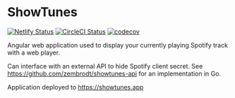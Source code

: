# ShowTunes

[![Netlify Status](https://api.netlify.com/api/v1/badges/cdba6611-162b-41e3-a14e-bef25c09dfce/deploy-status)](https://app.netlify.com/sites/showtunes/deploys)
[![CircleCI Status](https://circleci.com/gh/zembrodt/showtunes.svg?branch=develop&style=shield)](https://app.circleci.com/pipelines/github/zembrodt/showtunes?branch=main&filter=all)
[![codecov](https://codecov.io/gh/zembrodt/showtunes/branch/main/graph/badge.svg?token=6K7HVKV1UG)](https://codecov.io/gh/zembrodt/showtunes)

Angular web application used to display your currently playing Spotify track with a web player.

Can interface with an external API to hide Spotify client secret. See https://github.com/zembrodt/showtunes-api for an implementation in Go.

Application deployed to https://showtunes.app
